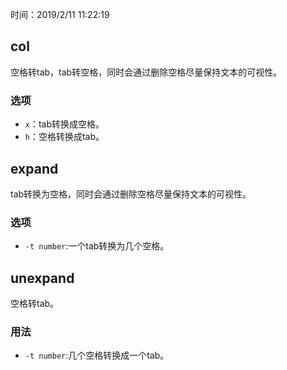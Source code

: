 时间：2019/2/11 11:22:19  

## col  

空格转tab，tab转空格，同时会通过删除空格尽量保持文本的可视性。
### 选项 

* `x`：tab转换成空格。
* `h`：空格转换成tab。

## expand    

   tab转换为空格，同时会通过删除空格尽量保持文本的可视性。

### 选项
 
* `-t number`:一个tab转换为几个空格。

## unexpand 

空格转tab。

### 用法 

* `-t number`:几个空格转换成一个tab。

